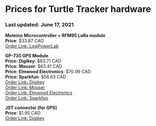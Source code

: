 # Prices for Turtle Tracker hardware
### Last updated: June 17, 2021

**Moteino Microcontroller + RFM95 LoRa module**\
**Price**: $33.87 CAD\
[Order Link: LowPowerLab](https://lowpowerlab.com/shop/product/145)

**GP-735 GPS Module** \
**Price: Digikey**: $63.71 CAD\
**Price: Mouser**: $63.41 CAD\
**Price: Elmwood Electronics**: $70.99 CAD\
**Price: Sparkfun**: $56.63 CAD\
[Order Link: Digikey](https://www.digikey.ca/en/products/detail/sparkfun-electronics/GPS-13670/6578384?s=N4IgjCBcoLQBxVAYygMwIYBsDOBTANCAPZQDa4ArAGwIC6AvvYQExkgDiACgMoxgDMVAOwAGEAyA)\
[Order Link: Mouser](https://www.mouser.ca/ProductDetail/?qs=WyAARYrbSnYtKgB69l%252B%252BDA==)\
[Order Link: Elmwood Electronics](https://elmwoodelectronics.ca/products/13670)\
[Order Link: Sparkfun](https://www.sparkfun.com/products/13670)

**JST connector (for GPS)**\
**Price**: $1.95 CAD\
[Order Link: Digikey](https://www.digikey.ca/en/products/detail/sparkfun-electronics/PRT-10361/6605206)